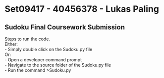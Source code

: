 # Set09417 - 40456378 - Lukas Paling
## Sudoku Final Coursework Submission
Steps to run the code.   
Either:  
	- Simply double click on the Sudoku.py file  
Or:  
	- Open a developer command prompt  
	- Navigate to the source folder of the Sudoku.py file  
	- Run the command >Sudoku.py  


